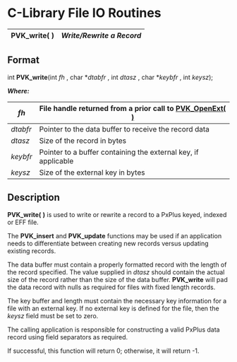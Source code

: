 # C-Library File IO Routines

**PVK_write( )** |  **_Write/Rewrite a Record_**  
---|---  
  
## Format

int **PVK_write**(int  _fh_ , char *_dtabfr_ , int  _dtasz_ , char *_keybfr_ , int  _keysz_);

**_Where:_**

_fh_ |  File handle returned from a prior call to **[PVK_OpenExt( )](openext.md)**  
---|---  
_dtabfr_ |  Pointer to the data buffer to receive the record data  
_dtasz_ |  Size of the record in bytes  
_keybfr_ |  Pointer to a buffer containing the external key, if applicable  
_keysz_ |  Size of the external key in bytes  
  
## Description

**PVK_write(** **)** is used to write or rewrite a record to a PxPlus keyed, indexed or EFF file.

The **PVK_insert** and **PVK_update** functions may be used if an application needs to differentiate between creating new records versus updating existing records.

The data buffer must contain a properly formatted record with the length of the record specified. The value supplied in _dtasz_ should contain the actual size of the record rather than the size of the data buffer. **PVK_write** will pad the data record with nulls as required for files with fixed length records.

The key buffer and length must contain the necessary key information for a file with an external key. If no external key is defined for the file, then the _keysz_ field must be set to zero.

The calling application is responsible for constructing a valid PxPlus data record using field separators as required.

If successful, this function will return 0; otherwise, it will return -1.
